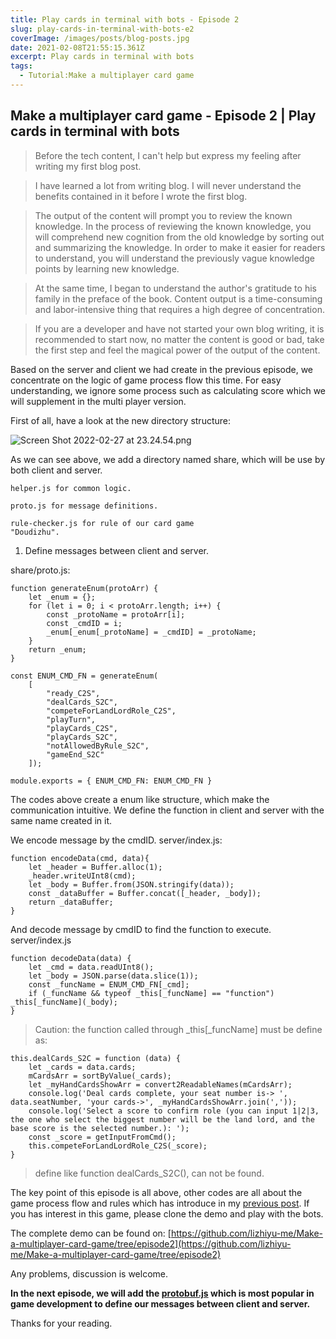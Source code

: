 ```yaml
---
title: Play cards in terminal with bots - Episode 2
slug: play-cards-in-terminal-with-bots-e2
coverImage: /images/posts/blog-posts.jpg
date: 2021-02-08T21:55:15.361Z
excerpt: Play cards in terminal with bots
tags:
  - Tutorial:Make a multiplayer card game
---
```


## Make a multiplayer card game - Episode 2 | Play cards in terminal with bots

> Before the tech content, I can't help but express my feeling after writing my
> first blog post.

> I have learned a lot from writing blog. I will never understand the benefits
> contained in it before I wrote the first blog.

> The output of the content will prompt you to review the known knowledge. In
> the process of reviewing the known knowledge, you will comprehend new
> cognition from the old knowledge by sorting out and summarizing the knowledge.
> In order to make it easier for readers to understand, you will understand the
> previously vague knowledge points by learning new knowledge.

> At the same time, I began to understand the author's gratitude to his family
> in the preface of the book. Content output is a time-consuming and
> labor-intensive thing that requires a high degree of concentration.

> If you are a developer and have not started your own blog writing, it is
> recommended to start now, no matter the content is good or bad, take the first
> step and feel the magical power of the output of the content.

Based on the server and client we had create in the previous episode, we
concentrate on the logic of game process flow this time. For easy understanding,
we ignore some process such as calculating score which we will supplement in the
multi player version.

First of all, have a look at the new directory structure:

![Screen Shot 2022-02-27 at 23.24.54.png](https://cdn.hashnode.com/res/hashnode/image/upload/v1645975508993/Svw37SWa5.png)

As we can see above, we add a directory named share, which will be use by both
client and server.

<code>helper.js for common logic.</code>

<code>proto.js for message definitions.</code>

<code>rule-checker.js for rule of our card game "Doudizhu".</code>

1. Define messages between client and server.

share/proto.js:

```
function generateEnum(protoArr) {
    let _enum = {};
    for (let i = 0; i < protoArr.length; i++) {
        const _protoName = protoArr[i];
        const _cmdID = i;
        _enum[_enum[_protoName] = _cmdID] = _protoName;
    }
    return _enum;
}

const ENUM_CMD_FN = generateEnum(
    [
        "ready_C2S",
        "dealCards_S2C",
        "competeForLandLordRole_C2S",
        "playTurn",
        "playCards_C2S",
        "playCards_S2C",
        "notAllowedByRule_S2C",
        "gameEnd_S2C"
    ]);

module.exports = { ENUM_CMD_FN: ENUM_CMD_FN }
```

The codes above create a enum like structure, which make the communication
intuitive. We define the function in client and server with the same name
created in it.

We encode message by the cmdID. server/index.js:

```
function encodeData(cmd, data){
    let _header = Buffer.alloc(1);
    _header.writeUInt8(cmd);
    let _body = Buffer.from(JSON.stringify(data));
    const _dataBuffer = Buffer.concat([_header, _body]);
    return _dataBuffer;
}
```

And decode message by cmdID to find the function to execute. server/index.js

```
function decodeData(data) {
    let _cmd = data.readUInt8();
    let _body = JSON.parse(data.slice(1));
    const _funcName = ENUM_CMD_FN[_cmd];
    if (_funcName && typeof _this[_funcName] == "function") _this[_funcName](_body);
}
```

> Caution: the function called through _this[_funcName] must be define as:

```
this.dealCards_S2C = function (data) {
    let _cards = data.cards;
    mCardsArr = sortByValue(_cards);
    let _myHandCardsShowArr = convert2ReadableNames(mCardsArr);
    console.log('Deal cards complete, your seat number is-> ', data.seatNumber, 'your cards->', _myHandCardsShowArr.join(','));
    console.log('Select a score to confirm role (you can input 1|2|3, the one who select the biggest number will be the land lord, and the base score is the selected number.): ');
    const _score = getInputFromCmd();
    this.competeForLandLordRole_C2S(_score);
}
```

> define like function dealCards_S2C(), can not be found.

The key point of this episode is all above, other codes are all about the game
process flow and rules which has introduce in my
[previous post](https://lizhiyu.me/prior-knowledge-for-episode-2). If you has
interest in this game, please clone the demo and play with the bots.

The complete demo can be found on:
[https://github.com/lizhiyu-me/Make-a-multiplayer-card-game/tree/episode2](https://github.com/lizhiyu-me/Make-a-multiplayer-card-game/tree/episode2)

Any problems, discussion is welcome.

**In the next episode, we will add the
[protobuf.js](https://github.com/protocolbuffers/protobuf) which is most popular
in game development to define our messages between client and server.**

Thanks for your reading.

